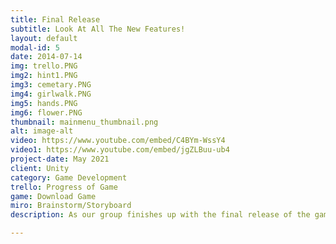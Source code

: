 ```yaml
---
title: Final Release
subtitle: Look At All The New Features!
layout: default
modal-id: 5
date: 2014-07-14
img: trello.PNG
img2: hint1.PNG
img3: cemetary.PNG
img4: girlwalk.PNG
img5: hands.PNG
img6: flower.PNG
thumbnail: mainmenu_thumbnail.png
alt: image-alt
video: https://www.youtube.com/embed/C4BYm-WssY4
video1: https://www.youtube.com/embed/jgZLBuu-ub4
project-date: May 2021
client: Unity
category: Game Development
trello: Progress of Game
game: Download Game
miro: Brainstorm/Storyboard
description: As our group finishes up with the final release of the game it had updated even more to give the game a complete feel. It has a text dialogue where players can piece together a story with the given clues to find out whats happening in their current situation. Hands coming from the depths of the lake to try and bring you down with them. Certain monuments that guides the player where they should go. Overall, our team feels satisfied about our status of our game but there are improvements to be made. Play our game and see if it gives you a horror vibe and scare you out of your seat.

---
```

